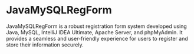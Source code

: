# JavaMySQLRegForm
JavaMySQLRegForm is a robust registration form system developed using Java, MySQL, IntelliJ IDEA Ultimate, Apache Server, and phpMyAdmin. It provides a seamless and user-friendly experience for users to register and store their information securely.
